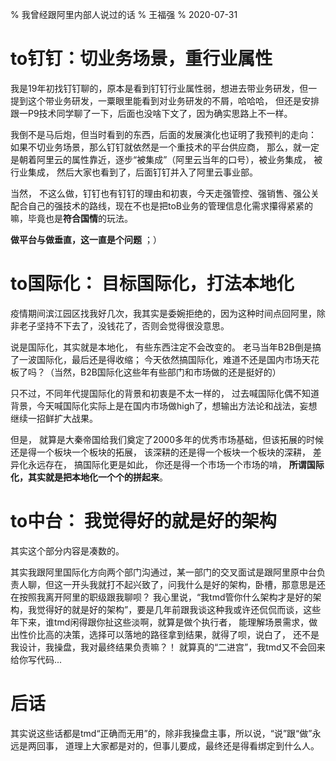 % 我曾经跟阿里内部人说过的话
% 王福强
% 2020-07-31

# to钉钉：切业务场景，重行业属性

我是19年初找钉钉聊的，原本是看到钉钉行业属性弱，想进去带业务研发，但一提到这个带业务研发，一粟眼里能看到对业务研发的不屑，哈哈哈， 但还是安排跟一P9技术同学聊了一下，后面也没啥下文了，因为确实思路上不一样。

我倒不是马后炮，但当时看到的东西，后面的发展演化也证明了我预判的走向： 如果不切业务场景，那么钉钉就依然是一个重技术的平台供应商， 那么，就一定是朝着阿里云的属性靠近，逐步“被集成”（阿里云当年的口号），被业务集成， 被行业集成， 然后大家也看到了，后面钉钉并入了阿里云事业部。

当然， 不这么做，钉钉也有钉钉的理由和初衷，今天走强管控、强销售、强公关配合自己的强技术的路线，现在不也是把toB业务的管理信息化需求攥得紧紧的嘛，毕竟也是**符合国情**的玩法。

**做平台与做垂直，这一直是个问题** ；）

# to国际化： 目标国际化，打法本地化

疫情期间滨江园区找我好几次，我其实是委婉拒绝的，因为这种时间点回阿里，除非老子坚持不下去了，没钱花了，否则会觉得很没意思。 

说是国际化，其实就是本地化， 有些东西注定不会改变的。 老马当年B2B倒是搞了一波国际化，最后还是得收缩； 今天依然搞国际化，难道不还是国内市场天花板了吗？（当然，B2B国际化这些年有些部门和市场做的还是挺好的）

只不过，不同年代提国际化的背景和初衷是不太一样的， 过去喊国际化偶不知道背景，今天喊国际化实际上是在国内市场做high了，想输出方法论和战法，妄想继续一招鲜扩大战果。

但是， 就算是大秦帝国给我们奠定了2000多年的优秀市场基础，但该拓展的时候还是得一个板块一个板块的拓展， 该深耕的还是得一个板块一个板块的深耕， 差异化永远存在， 搞国际化更是如此， 你还是得一个市场一个市场的啃， **所谓国际化，其实就是把本地化一个个的拼起来**。

# to中台： 我觉得好的就是好的架构

其实这个部分内容是凑数的。

其实我跟阿里国际化方向两个部门沟通过，某一部门的交叉面试是跟阿里原中台负责人聊，但这一开头我就打不起兴致了，问我什么是好的架构，卧槽，那意思是还在按照我离开阿里的职级跟我聊呗？ 我心里说，“我tmd管你什么架构才是好的架构，我觉得好的就是好的架构”，要是几年前跟我谈这种我或许还侃侃而谈，这些年下来，谁tmd闲得跟你扯这些淡啊，就算是做个执行者， 能理解场景需求，做出性价比高的决策，选择可以落地的路径拿到结果，就得了呗，说白了， 还不是我设计，我操盘，我对最终结果负责嘛？！ 就算真的“二进宫”，我tmd又不会回来给你写代码...

# 后话

其实说这些话都是tmd“正确而无用”的，除非我操盘主事，所以说，“说”跟“做”永远是两回事， 道理上大家都是对的，但事儿要成，最终还是得看绑定到什么人。






